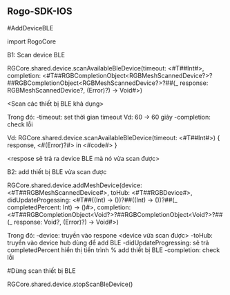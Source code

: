 ## Rogo-SDK-IOS

#AddDeviceBLE

import RogoCore

B1: Scan device BLE

RGCore.shared.device.scanAvailableBleDevice(timeout: <#T##Int#>, completion: <#T##RGBCompletionObject<RGBMeshScannedDevice?>?##RGBCompletionObject<RGBMeshScannedDevice?>?##(_ response: RGBMeshScannedDevice?, (Error)?) -> Void#>)

<Scan các thiết bị BLE khả dụng>

Trong đó:
-timeout: set thời gian timeout Vd: 60 -> 60 giây
-completion: check lỗi

Vd: RGCore.shared.device.scanAvailableBleDevice(timeout: <#T##Int#>) { response, <#(Error)?#> in
            <#code#>
        }
        
<respose sẽ trả ra device BLE mà nó vừa scan được>
        
B2: add thiết bị BLE vừa scan được

RGCore.shared.device.addMeshDevice(device: <#T##RGBMeshScannedDevice#>, toHub: <#T##RGBDevice#>, didUpdateProgessing: <#T##((Int) -> ())?##((Int) -> ())?##(_ completedPercent: Int) -> ()#>, completion: <#T##RGBCompletionObject<Void?>?##RGBCompletionObject<Void?>?##(_ response: Void?, (Error)?) -> Void#>)

Trong đó:
-device: truyền vào respone <device vừa scan được>
-toHub: truyền vào device hub dùng để add BLE
-didUpdateProgressing: sẽ trả completedPercent hiển thị tiến trình % add thiết bị BLE
-completion: check lỗi

#Dừng scan thiết bị BLE

RGCore.shared.device.stopScanBleDevice()

